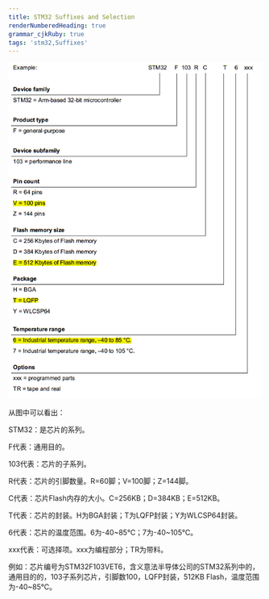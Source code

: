 ```yaml
---
title: STM32 Suffixes and Selection
renderNumberedHeading: true
grammar_cjkRuby: true
tags: 'stm32,Suffixes'
---
```



![enter description here](./images/1647493362361.png)

从图中可以看出：

STM32：是芯片的系列。

F代表：通用目的。

103代表：芯片的子系列。

R代表：芯片的引脚数量。R=60脚；V=100脚；Z=144脚。

C代表：芯片Flash内存的大小。C=256KB；D=384KB；E=512KB。

T代表：芯片的封装。H为BGA封装；T为LQFP封装；Y为WLCSP64封装。

6代表：芯片的温度范围。6为-40~85℃；7为-40~105℃。

xxx代表：可选择项。xxx为编程部分；TR为带料。

例如：芯片编号为STM32F103VET6，含义意法半导体公司的STM32系列中的，通用目的的，103子系列芯片，引脚数100，LQFP封装，512KB Flash，温度范围为-40~85℃。